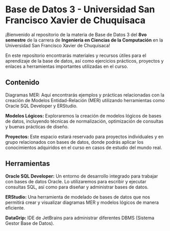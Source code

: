 # Base de Datos 3 - Universidad San Francisco Xavier de Chuquisaca
¡Bienvenido al repositorio de la materia de Base de Datos 3 del **8vo semestre** de la carrera de **Ingeniería en Ciencias de la Computación** en la Universidad San Francisco Xavier de Chuquisaca!

En este repositorio encontrarás materiales y recursos útiles para el aprendizaje de la base de datos, así como ejercicios prácticos, proyectos y enlaces a herramientas importantes utilizadas en el curso.

## Contenido
Diagramas MER: Aquí encontrarás ejemplos y prácticas relacionadas con la creación de Modelos Entidad-Relación (MER) utilizando herramientas como Oracle SQL Developer y ERStudio.

**Modelos Lógicos:** Exploraremos la creación de modelos lógicos de bases de datos, incluyendo técnicas de normalización, optimización de consultas y buenas prácticas de diseño.

**Proyectos:** Este espacio estará reservado para proyectos individuales y en grupo relacionados con bases de datos, donde podrás aplicar los conocimientos adquiridos en el curso en casos de estudio del mundo real.

## Herramientas
**Oracle SQL Developer:** Un entorno de desarrollo integrado para trabajar con bases de datos Oracle. Lo utilizaremos para escribir y ejecutar consultas SQL, así como para diseñar y administrar bases de datos.

**ERStudio:** Una herramienta de modelado de bases de datos que nos permitirá crear y visualizar diagramas MER y modelos lógicos de manera eficiente.

**DataGrip:** IDE de JetBrains para administrar diferentes DBMS (Sistema Gestor Base de Datos).
